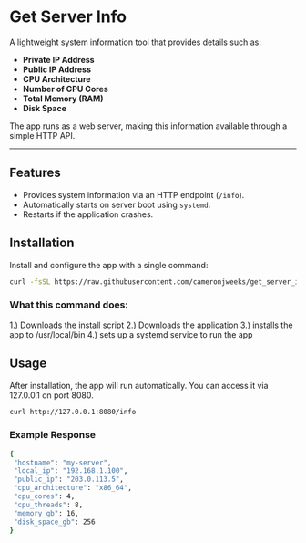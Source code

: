 # Get Server Info

A lightweight system information tool that provides details such as:
- **Private IP Address**
- **Public IP Address**
- **CPU Architecture**
- **Number of CPU Cores**
- **Total Memory (RAM)**
- **Disk Space**

The app runs as a web server, making this information available through a simple HTTP API.

---

## Features

- Provides system information via an HTTP endpoint (`/info`).
- Automatically starts on server boot using `systemd`.
- Restarts if the application crashes.
## Installation

Install and configure the app with a single command:

```bash
curl -fsSL https://raw.githubusercontent.com/cameronjweeks/get_server_info/main/install.sh | bash
```

### What this command does:
 1.) Downloads the install script
 2.) Downloads the application
 3.) installs the app to /usr/local/bin
 4.) sets up a systemd service to run the app

 ## Usage
 After installation, the app will run automatically. You can access it via 127.0.0.1 on port 8080.

 ```bash
 curl http://127.0.0.1:8080/info
 ```

 ### Example Response 
 ```bash
 {
  "hostname": "my-server",
  "local_ip": "192.168.1.100",
  "public_ip": "203.0.113.5",
  "cpu_architecture": "x86_64",
  "cpu_cores": 4,
  "cpu_threads": 8,
  "memory_gb": 16,
  "disk_space_gb": 256
}
```
